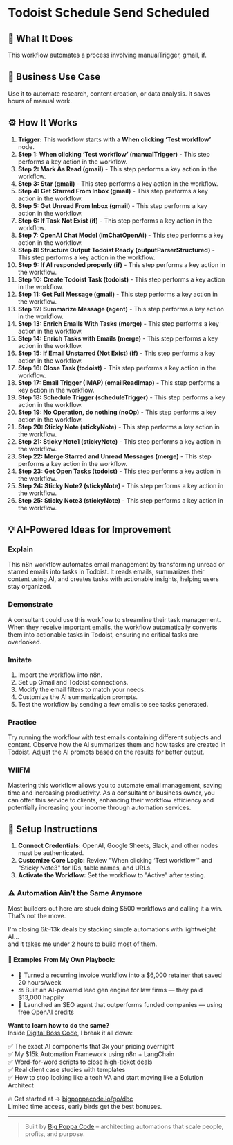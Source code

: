 # Todoist Schedule Send Scheduled

## 🚀 What It Does
This workflow automates a process involving manualTrigger, gmail, if.

## 💼 Business Use Case
Use it to automate research, content creation, or data analysis. It saves hours of manual work.

## ⚙️ How It Works
1.  **Trigger:** This workflow starts with a **When clicking ‘Test workflow’** node.
2. **Step 1: When clicking ‘Test workflow’ (manualTrigger)** - This step performs a key action in the workflow.
3. **Step 2: Mark As Read (gmail)** - This step performs a key action in the workflow.
4. **Step 3: Star (gmail)** - This step performs a key action in the workflow.
5. **Step 4: Get Starred From Inbox (gmail)** - This step performs a key action in the workflow.
6. **Step 5: Get Unread From Inbox (gmail)** - This step performs a key action in the workflow.
7. **Step 6: If Task Not Exist (if)** - This step performs a key action in the workflow.
8. **Step 7: OpenAI Chat Model (lmChatOpenAi)** - This step performs a key action in the workflow.
9. **Step 8: Structure Output Todoist Ready (outputParserStructured)** - This step performs a key action in the workflow.
10. **Step 9: If AI responded properly (if)** - This step performs a key action in the workflow.
11. **Step 10: Create Todoist Task (todoist)** - This step performs a key action in the workflow.
12. **Step 11: Get Full Message (gmail)** - This step performs a key action in the workflow.
13. **Step 12: Summarize Message (agent)** - This step performs a key action in the workflow.
14. **Step 13: Enrich Emails With Tasks (merge)** - This step performs a key action in the workflow.
15. **Step 14: Enrich Tasks with Emails (merge)** - This step performs a key action in the workflow.
16. **Step 15: If Email Unstarred (Not Exist) (if)** - This step performs a key action in the workflow.
17. **Step 16: Close Task (todoist)** - This step performs a key action in the workflow.
18. **Step 17: Email Trigger (IMAP) (emailReadImap)** - This step performs a key action in the workflow.
19. **Step 18: Schedule Trigger (scheduleTrigger)** - This step performs a key action in the workflow.
20. **Step 19: No Operation, do nothing (noOp)** - This step performs a key action in the workflow.
21. **Step 20: Sticky Note (stickyNote)** - This step performs a key action in the workflow.
22. **Step 21: Sticky Note1 (stickyNote)** - This step performs a key action in the workflow.
23. **Step 22: Merge Starred and Unread Messages (merge)** - This step performs a key action in the workflow.
24. **Step 23: Get Open Tasks (todoist)** - This step performs a key action in the workflow.
25. **Step 24: Sticky Note2 (stickyNote)** - This step performs a key action in the workflow.
26. **Step 25: Sticky Note3 (stickyNote)** - This step performs a key action in the workflow.

## 💡 AI-Powered Ideas for Improvement
### Explain
This n8n workflow automates email management by transforming unread or starred emails into tasks in Todoist. It reads emails, summarizes their content using AI, and creates tasks with actionable insights, helping users stay organized.

### Demonstrate
A consultant could use this workflow to streamline their task management. When they receive important emails, the workflow automatically converts them into actionable tasks in Todoist, ensuring no critical tasks are overlooked.

### Imitate
1. Import the workflow into n8n.
2. Set up Gmail and Todoist connections.
3. Modify the email filters to match your needs.
4. Customize the AI summarization prompts.
5. Test the workflow by sending a few emails to see tasks generated.

### Practice
Try running the workflow with test emails containing different subjects and content. Observe how the AI summarizes them and how tasks are created in Todoist. Adjust the AI prompts based on the results for better output.

### WIIFM
Mastering this workflow allows you to automate email management, saving time and increasing productivity. As a consultant or business owner, you can offer this service to clients, enhancing their workflow efficiency and potentially increasing your income through automation services.

## 🔧 Setup Instructions
1. **Connect Credentials:** OpenAI, Google Sheets, Slack, and other nodes must be authenticated.
2. **Customize Core Logic:** Review "When clicking ‘Test workflow’" and "Sticky Note3" for IDs, table names, and URLs.
3. **Activate the Workflow:** Set the workflow to "Active" after testing.

### ⚠️ Automation Ain’t the Same Anymore

Most builders out here are stuck doing $500 workflows and calling it a win.  
That’s not the move.  

I'm closing $6k–$13k deals by stacking simple automations with lightweight AI...  
and it takes me under 2 hours to build most of them.

#### 🧠 Examples From My Own Playbook:
- 🔁 Turned a recurring invoice workflow into a $6,000 retainer that saved 20 hours/week  
- ⚖️ Built an AI-powered lead gen engine for law firms — they paid $13,000 happily  
- 🚀 Launched an SEO agent that outperforms funded companies — using free OpenAI credits  

**Want to learn how to do the same?**  
Inside [Digital Boss Code](https://bigpoppacode.io/go/dbc), I break it all down:

✅ The exact AI components that 3x your pricing overnight  
✅ My $15k Automation Framework using n8n + LangChain  
✅ Word-for-word scripts to close high-ticket deals  
✅ Real client case studies with templates  
✅ How to stop looking like a tech VA and start moving like a Solution Architect  

🔥 Get started at → [bigpoppacode.io/go/dbc](https://bigpoppacode.io/go/dbc)  
Limited time access, early birds get the best bonuses.

---
> Built by [Big Poppa Code](https://bigpoppacode.io) – architecting automations that scale people, profits, and purpose.

